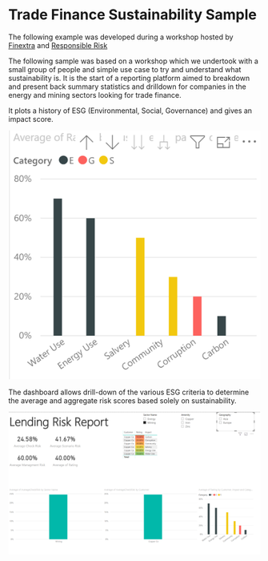 # Trade Finance Sustainability Sample
The following example was developed during a workshop hosted by [Finextra](https://www.finextra.com "Finextra's Homepage") and [Responsible Risk](https://www.responsiblerisk.com/ "Responsible Risk Homepage")

The following sample was based on a workshop which we undertook with a small group of people and simple use case to try and understand what sustainability is. It is the start of a reporting platform aimed to breakdown and present back summary statistics and drilldown for companies in the energy and mining sectors looking for trade finance. 

It plots a history of ESG (Environmental, Social, Governance) and gives an impact score.

![alt text](/docs/ESG.png "ESG")

The dashboard allows drill-down of the various ESG criteria to determine the average and aggregate risk scores based solely on sustainability.

![alt text](/docs/lending_risk_report.png "ESG")